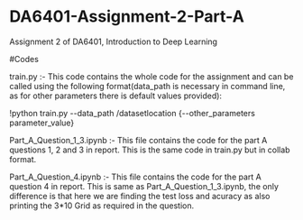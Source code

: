 # DA6401-Assignment-2-Part-A
Assignment 2 of DA6401, Introduction to Deep Learning 

#Codes

train.py :- This code contains the whole code for the assignment and can be called using the following format(data_path is necessary in command line, as for other parameters there is default values provided):
 
!python train.py --data_path /datasetlocation {--other_parameters parameter_value}


Part_A_Question_1_3.ipynb :- This file contains the code for the part A questions 1, 2 and 3 in report. This is the same code in train.py but in collab format.

Part_A_Question_4.ipynb :- This file contains the code for the part A question 4 in report. This is same as Part_A_Question_1_3.ipynb, the only difference is that here we are finding the test loss and acuracy as also printing the 3*10 Grid as required in the question.
